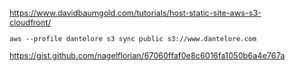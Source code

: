 https://www.davidbaumgold.com/tutorials/host-static-site-aws-s3-cloudfront/

```
aws --profile dantelore s3 sync public s3://www.dantelore.com
```

https://gist.github.com/nagelflorian/67060ffaf0e8c6016fa1050b6a4e767a

